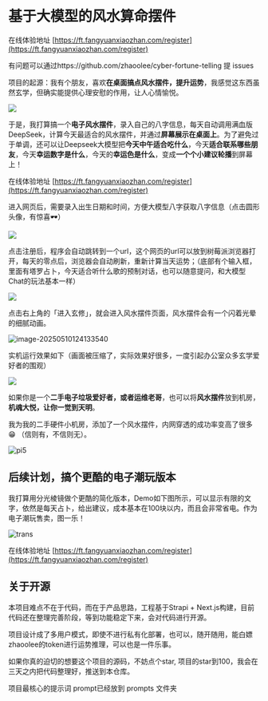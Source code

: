 # 基于大模型的风水算命摆件



在线体验地址 [https://ft.fangyuanxiaozhan.com/register](https://ft.fangyuanxiaozhan.com/register)



有问题可以通过https://github.com/zhaoolee/cyber-fortune-telling  提 issues 



项目的起源：我有个朋友，喜欢**在桌面搞点风水摆件，提升运势**，我感觉这东西虽然玄学，但确实能提供心理安慰的作用，让人心情愉悦。



![](https://cdn.fangyuanxiaozhan.com/assets/1746849484470a0c7NxG3.png)

于是，我打算搞一个**电子风水摆件**，录入自己的八字信息，每天自动调用满血版DeepSeek，计算今天最适合的风水摆件，并通过**屏幕展示在桌面上**。为了避免过于单调，还可以让Deepseek大模型把**今天中午适合吃什么**，今天**适合联系哪些朋友**，今天**幸运数字是什么**，今天的**幸运色是什么**，变成**一个个小建议轮播**到屏幕上！



在线体验地址 [https://ft.fangyuanxiaozhan.com/register](https://ft.fangyuanxiaozhan.com/register)



进入网页后，需要录入出生日期和时间，方便大模型八字获取八字信息（点击圆形头像，有惊喜🕶）

![](https://cdn.fangyuanxiaozhan.com/assets/1746852819331AXfdk2fZ.png)

点击注册后，程序会自动跳转到一个url，这个网页的url可以放到树莓派浏览器打开，每天的零点后，浏览器会自动刷新，重新计算当天运势；（底部有个输入框，里面有塔罗占卜，今天适合听什么歌的预制对话，也可以随意提问，和大模型Chat的玩法基本一样）

![](https://cdn.fangyuanxiaozhan.com/assets/17468525802596fhca86F.png)



点击右上角的「进入玄修」，就会进入风水摆件页面，风水摆件会有一个闪着光晕的细腻动画。



![image-20250510124133540](https://cdn.fangyuanxiaozhan.com/assets/1746856629981Edtrn7R3.png)

实机运行效果如下（画面被压缩了，实际效果好很多，一度引起办公室众多玄学爱好者的围观）

![](https://cdn.fangyuanxiaozhan.com/assets/1746852527676RtQnXNMx.jpeg)



如果你是一个**二手电子垃圾爱好者，或者运维老哥**，也可以将**风水摆件**放到机房，**机魂大悦，让你一觉到天明**。





我为我的二手硬件小机房，添加了一个风水摆件，内网穿透的成功率变高了很多😁 （信则有，不信则无）。



![pi5](https://cdn.fangyuanxiaozhan.com/assets/1746849238609ZsZFGCYQ.jpeg)

## 后续计划，搞个更酷的电子潮玩版本

我打算用分光棱镜做个更酷的简化版本，Demo如下图所示，可以显示有限的文字，依然是每天占卜，给出建议，成本基本在100块以内，而且会非常省电。作为电子潮玩售卖，图一乐！

![trans](https://cdn.fangyuanxiaozhan.com/assets/1746853648246t6cZN4W3.jpeg)



在线体验地址 [https://ft.fangyuanxiaozhan.com/register](https://ft.fangyuanxiaozhan.com/register)



## 关于开源

本项目难点不在于代码，而在于产品思路，工程基于Strapi + Next.js构建，目前代码还在整理完善阶段，等到功能稳定下来，会对代码进行开源。

项目设计成了多用户模式，即使不进行私有化部署，也可以，随开随用，能白嫖zhaoolee的token进行运势推理，可以也是一件乐事。

如果你真的迫切的想要这个项目的源码，不妨点个star, 项目的star到100，我会在三天之内把代码整理好，推送到本仓库。

项目最核心的提示词 prompt已经放到 prompts 文件夹
